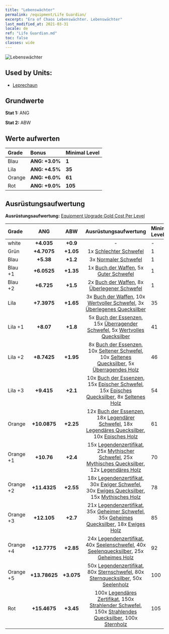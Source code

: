 ```yaml
---
title: "Lebenswächter"
permalink: /equipment/Life Guardian/
excerpt: "Era of Chaos Lebenswächter. Lebenswächter"
last_modified_at: 2021-03-31
locale: de
ref: "Life Guardian.md"
toc: false
classes: wide
---
```


  ![Lebenswächter](/images/e/e_9093.png)

## Used by Units:

* [Leprechaun](/de/units/Leprechaun/) 


## Grundwerte
 **Stat 1:** ANG

 **Stat 2:** ABW

## Werte aufwerten

  |     Grade    |   Bonus | Minimal Level | 
  |:-------------|:--------|:--------------| 
  | Blau | **ANG: +3.0%** | **1** | 
  | Lila | **ANG: +4.5%** | **35** | 
  | Orange | **ANG: +6.0%** | **61** | 
  | Rot | **ANG: +9.0%** | **105** | 


## Ausrüstungsaufwertung
 **Ausrüstungsaufwertung:** [Equipment Upgrade Gold Cost Per Level](/equipment/EquipmentUpgradeCostPerLevel/) 

  |          Grade      | ANG | ABW | Ausrüstungsaufwertung | Minimal Level |
  |:--------------------|:---------:|:---------:|:----------------:|:--------------|
  | white | **+4.035** | **+0.9** | - | - |
  | Grün | **+4.7075** | **+1.05** | 1x [Schlechter Schwefel](/de/Items/mat_3/) | 1 |
  | Blau | **+5.38** | **+1.2** | 3x [Normaler Schwefel](/de/Items/mat_9/) | 1 |
  | Blau +1 | **+6.0525** | **+1.35** | 1x [Buch der Waffen](/de/Items/mat_18/), 5x [Guter Schwefel](/de/Items/mat_15/) | 1 |
  | Blau +2 | **+6.725** | **+1.5** | 2x [Buch der Waffen](/de/Items/mat_25/), 8x [Überlegener Schwefel](/de/Items/mat_22/) | 1 |
  | Lila | **+7.3975** | **+1.65** | 3x [Buch der Waffen](/de/Items/mat_32/), 10x [Wertvoller Schwefel](/de/Items/mat_29/), 3x [Überlegenes Quecksilber](/de/Items/mat_21/) | 35 |
  | Lila +1 | **+8.07** | **+1.8** | 5x [Buch der Essenzen](/de/Items/mat_39/), 15x [Überragender Schwefel](/de/Items/mat_36/), 5x [Wertvolles Quecksilber](/de/Items/mat_28/) | 41 |
  | Lila +2 | **+8.7425** | **+1.95** | 8x [Buch der Essenzen](/de/Items/mat_46/), 10x [Seltener Schwefel](/de/Items/mat_43/), 10x [Seltenes Quecksilber](/de/Items/mat_42/), 5x [Überragendes Holz](/de/Items/mat_34/) | 46 |
  | Lila +3 | **+9.415** | **+2.1** | 10x [Buch der Essenzen](/de/Items/mat_53/), 15x [Epischer Schwefel](/de/Items/mat_50/), 15x [Episches Quecksilber](/de/Items/mat_49/), 8x [Seltenes Holz](/de/Items/mat_41/) | 54 |
  | Orange | **+10.0875** | **+2.25** | 12x [Buch der Essenzen](/de/Items/mat_60/), 18x [Legendärer Schwefel](/de/Items/mat_57/), 18x [Legendäres Quecksilber](/de/Items/mat_56/), 10x [Episches Holz](/de/Items/mat_48/) | 61 |
  | Orange +1 | **+10.76** | **+2.4** | 15x [Legendenzertifikat](/de/Items/mat_67/), 25x [Mythischer Schwefel](/de/Items/mat_64/), 25x [Mythisches Quecksilber](/de/Items/mat_63/), 12x [Legendäres Holz](/de/Items/mat_55/) | 70 |
  | Orange +2 | **+11.4325** | **+2.55** | 18x [Legendenzertifikat](/de/Items/mat_74/), 30x [Ewiger Schwefel](/de/Items/mat_71/), 30x [Ewiges Quecksilber](/de/Items/mat_70/), 15x [Mythisches Holz](/de/Items/mat_62/) | 78 |
  | Orange +3 | **+12.105** | **+2.7** | 21x [Legendenzertifikat](/de/Items/mat_81/), 35x [Geheimer Schwefel](/de/Items/mat_78/), 35x [Geheimes Quecksilber](/de/Items/mat_77/), 18x [Ewiges Holz](/de/Items/mat_69/) | 85 |
  | Orange +4 | **+12.7775** | **+2.85** | 24x [Legendenzertifikat](/de/Items/mat_88/), 40x [Seelenschwefel](/de/Items/mat_85/), 40x [Seelenquecksilber](/de/Items/mat_84/), 25x [Geheimes Holz](/de/Items/mat_76/) | 92 |
  | Orange +5 | **+13.78625** | **+3.075** | 50x [Legendenzertifikat](/de/Items/mat_95/), 80x [Sternschwefel](/de/Items/mat_92/), 80x [Sternquecksilber](/de/Items/mat_91/), 50x [Seelenholz](/de/Items/mat_83/) | 100 |
  | Rot | **+15.4675** | **+3.45** | 100x [Legendäres Zertifikat](/de/Items/mat_102/), 150x [Strahlender Schwefel](/de/Items/mat_99/), 150x [Strahlendes Quecksilber](/de/Items/mat_98/), 100x [Sternholz](/de/Items/mat_90/) | 105 |

